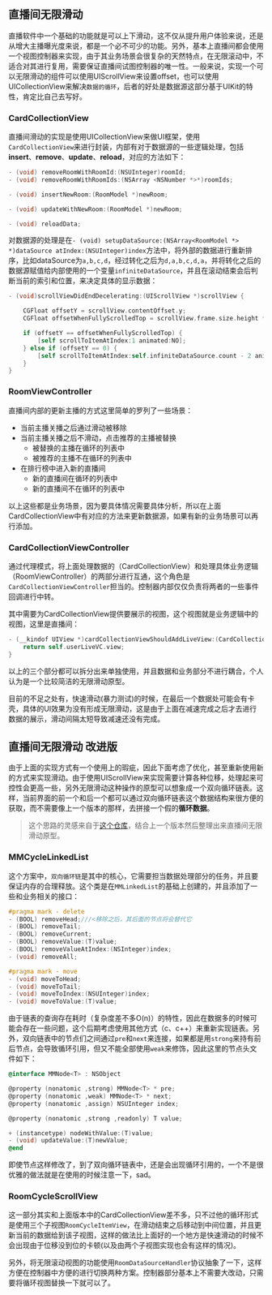 
## 直播间无限滑动

直播软件中一个基础的功能就是可以上下滑动，这不仅从提升用户体验来说，还是从增大主播曝光度来说，都是一个必不可少的功能。另外，基本上直播间都会使用一个视图控制器来实现，由于其业务场景会很复杂的天然特点，在无限滚动中，不适合对其进行复用，需要保证直播间试图控制器的唯一性。一般来说，实现一个可以无限滑动的组件可以使用UIScrollView来设置offset，也可以使用UICollectionView来解决`数据的循环`，后者的好处是数据源这部分基于UIKit的特性，肯定比自己去写好。

### CardCollectionView

直播间滑动的实现是使用UICollectionView来做UI框架，使用`CardCollectionView`来进行封装，内部有对于数据源的一些逻辑处理，包括**insert**、**remove**、**update**、**reload**，对应的方法如下：
``` objective-c
- (void) removeRoomWithRoomId:(NSUInteger)roomId;
- (void) removeRoomWithRoomIds:(NSArray <NSNumber *>*)roomIds;

- (void) insertNewRoom:(RoomModel *)newRoom;

- (void) updateWithNewRoom:(RoomModel *)newRoom;

- (void) reloadData;
```
对数据源的处理是在`- (void) setupDataSource:(NSArray<RoomModel *> *)dataSource atIndex:(NSUInteger)index`方法中，将外部的数据进行重新排序，比如dataSource为`a,b,c,d`，经过转化之后为`d,a,b,c,d,a`，并将转化之后的数据源赋值给内部使用的一个变量`infiniteDataSource`，并且在滚动结束会后判断当前的索引和位置，来决定具体的显示数据：
``` objective-c
- (void)scrollViewDidEndDecelerating:(UIScrollView *)scrollView {

    CGFloat offsetY = scrollView.contentOffset.y;
    CGFloat offsetWhenFullyScrolledTop = scrollView.frame.size.height * (self.infiniteDataSource.count - 1);

    if (offsetY == offsetWhenFullyScrolledTop) {
        [self scrollToItemAtIndex:1 animated:NO];
    } else if (offsetY == 0) {
        [self scrollToItemAtIndex:self.infiniteDataSource.count - 2 animated:NO];
    }
}
```

### RoomViewController

直播间内部的更新主播的方式这里简单的罗列了一些场景：

* 当前主播关播之后通过滑动被移除
* 当前主播关播之后不滑动，点击推荐的主播被替换
    * 被替换的主播在循环的列表中
    * 被推荐的主播不在循环的列表中
* 在排行榜中进入新的直播间
    * 新的直播间在循环的列表中
    * 新的直播间不在循环的列表中

以上这些都是业务场景，因为要具体情况需要具体分析，所以在上面CardCollectionView中有对应的方法来更新数据源，如果有新的业务场景可以再行添加。

### CardCollectionViewController

通过代理模式，将上面处理数据的（CardCollectionView）和处理具体业务逻辑（RoomViewController）的两部分进行互通，这个角色是`CardCollectionViewController`担当的。控制器内部仅仅负责将两者的一些事件回调进行中转。

其中需要为CardCollectionView提供要展示的视图，这个视图就是业务逻辑中的视图，这里是直播间：
```objective-c
- (__kindof UIView *)cardCollectionViewShouldAddLiveView:(CardCollectionView *)view{
    return self.userLiveVC.view;
}
```

以上的三个部分都可以拆分出来单独使用，并且数据和业务部分不进行耦合，个人认为是一个比较简洁的无限滑动原型。

目前的不足之处有，快速滑动(暴力测试)的时候，在最后一个数据处可能会有卡壳，具体的UI效果为没有形成无限滑动，这是由于上面在减速完成之后才去进行数据的展示，滑动间隔太短导致减速还没有完成。

## 直播间无限滑动 改进版

由于上面的实现方式有一个使用上的瑕疵，因此下面考虑了优化，甚至重新使用新的方式来实现滑动。由于使用UIScrollView来实现需要计算各种位移，处理起来可控性会更高一些，另外无限滑动这种操作的原型可以想象成一个双向循环链表。这样，当前界面的前一个和后一个都可以通过双向循环链表这个数据结构来很方便的获取，而不需要像上一个版本的那样，去拼接一个假的**循环数据**。

> 这个思路的灵感来自于[这个仓库](https://github.com/poos/SXCycleView)，结合上一个版本然后整理出来直播间无限滑动原型。

### MMCycleLinkedList

这个方案中，`双向循环链`是其中的核心，它需要担当数据处理部分的任务，并且要保证内存的合理释放。这个类是在`MMLinkedList`的基础上创建的，并且添加了一些和业务相关的接口：

``` objective-c
#pragma mark - delete
- (BOOL) removeHead;///<移除之后，其后面的节点将会替代它
- (BOOL) removeTail;
- (BOOL) removeCurrent;
- (BOOL) removeValue:(T)value;
- (BOOL) removeValueAtIndex:(NSInteger)index;
- (void) removeAll;

#pragma mark - move
- (void) moveToHead;
- (void) moveToTail;
- (void) moveToIndex:(NSUInteger)index;
- (void) moveToValue:(T)value;
```
由于链表的查询存在耗时（复杂度差不多O(n)）的特性，因此在数据多的时候可能会存在一些问题，这个后期考虑使用其他方式（c、c++）来重新实现链表。另外，双向链表中的节点们之间通过`pre`和`next`来连接，如果都是用`strong`来持有前后节点，会导致循环引用，但又不能全部使用`weak`来修饰，因此这里的节点头文件如下：
``` objective-c
@interface MMNode<T> : NSObject

@property (nonatomic ,strong) MMNode<T> * pre;
@property (nonatomic ,weak) MMNode<T> * next;
@property (nonatomic ,assign) NSUInteger index;

@property (nonatomic ,strong ,readonly) T value;

+ (instancetype) nodeWithValue:(T)value;
- (void) updateValue:(T)newValue;
@end
```
即使节点这样修改了，到了双向循环链表中，还是会出现循环引用的，一个不是很优雅的做法就是在使用的时候注意一下，sad。

### RoomCycleScrollView

这一部分其实和上面版本中的CardCollectionView差不多，只不过他的循环形式是使用三个子视图`RoomCycleItemView`，在滑动结束之后移动到中间位置，并且更新当前的数据给到该子视图，这样的做法比上面好的一个地方是快速滑动的时候不会出现由于位移没到位的卡顿(以及由两个子视图实现也会有这样的情况)。

另外，将无限滚动视图的功能使用`RoomDataSourceHandler`协议抽象了一下，这样方便在控制器中方便的进行切换两种方案。控制器部分基本上不需要大改动，只需要将循环视图替换一下就可以了。
